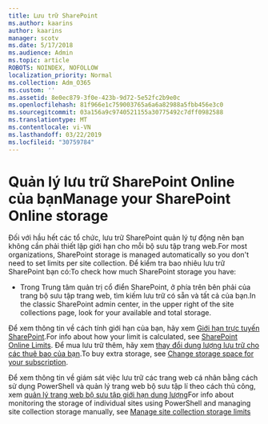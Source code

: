 ```yaml
---
title: Lưu trữ SharePoint
ms.author: kaarins
author: kaarins
manager: scotv
ms.date: 5/17/2018
ms.audience: Admin
ms.topic: article
ROBOTS: NOINDEX, NOFOLLOW
localization_priority: Normal
ms.collection: Adm_O365
ms.custom: ''
ms.assetid: 8e0ec879-3f0e-423b-9d72-5e52fc2b9e0c
ms.openlocfilehash: 81f966e1c759003765a6a6a82988a5fbb456e3c0
ms.sourcegitcommit: 03a156a9c9740521155a30775492c7dff0982588
ms.translationtype: MT
ms.contentlocale: vi-VN
ms.lasthandoff: 03/22/2019
ms.locfileid: "30759784"
---
```

# <a name="manage-your-sharepoint-online-storage"></a><span data-ttu-id="8712f-102">Quản lý lưu trữ SharePoint Online của bạn</span><span class="sxs-lookup"><span data-stu-id="8712f-102">Manage your SharePoint Online storage</span></span>

<span data-ttu-id="8712f-103">Đối với hầu hết các tổ chức, lưu trữ SharePoint quản lý tự động nên bạn không cần phải thiết lập giới hạn cho mỗi bộ sưu tập trang web.</span><span class="sxs-lookup"><span data-stu-id="8712f-103">For most organizations, SharePoint storage is managed automatically so you don't need to set limits per site collection.</span></span> <span data-ttu-id="8712f-104">Để kiểm tra bao nhiêu lưu trữ SharePoint bạn có:</span><span class="sxs-lookup"><span data-stu-id="8712f-104">To check how much SharePoint storage you have:</span></span>
  
- <span data-ttu-id="8712f-105">Trong Trung tâm quản trị cổ điển SharePoint, ở phía trên bên phải của trang bộ sưu tập trang web, tìm kiếm lưu trữ có sẵn và tất cả của bạn.</span><span class="sxs-lookup"><span data-stu-id="8712f-105">In the classic SharePoint admin center, in the upper right of the site collections page, look for your available and total storage.</span></span>
    
<span data-ttu-id="8712f-106">Để xem thông tin về cách tính giới hạn của bạn, hãy xem [Giới hạn trực tuyến SharePoint](https://go.microsoft.com/fwlink/p/?LinkID=856113).</span><span class="sxs-lookup"><span data-stu-id="8712f-106">For info about how your limit is calculated, see [SharePoint Online Limits](https://go.microsoft.com/fwlink/p/?LinkID=856113).</span></span> <span data-ttu-id="8712f-107">Để mua lưu trữ thêm, hãy xem [thay đổi dung lượng lưu trữ cho các thuê bao của bạn](https://go.microsoft.com/fwlink/?linkid=866428).</span><span class="sxs-lookup"><span data-stu-id="8712f-107">To buy extra storage, see [Change storage space for your subscription](https://go.microsoft.com/fwlink/?linkid=866428).</span></span>
  
<span data-ttu-id="8712f-108">Để xem thông tin về giám sát việc lưu trữ các trang web cá nhân bằng cách sử dụng PowerShell và quản lý trang web bộ sưu tập lí theo cách thủ công, xem [quản lý trang web bộ sưu tập giới hạn dung lượng](https://go.microsoft.com/fwlink/?linkid=867833)</span><span class="sxs-lookup"><span data-stu-id="8712f-108">For info about monitoring the storage of individual sites using PowerShell and managing site collection storage manually, see [Manage site collection storage limits](https://go.microsoft.com/fwlink/?linkid=867833)</span></span>
  

